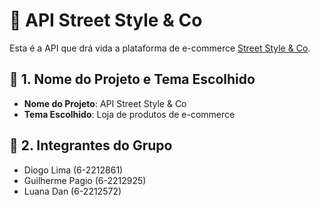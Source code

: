 # 🐘 API Street Style & Co
Esta é a API que drá vida a plataforma de e-commerce [Street Style & Co](https://github.com/gPagio/multivix-7s-1b-pw).

## 🌟 1. Nome do Projeto e Tema Escolhido
- **Nome do Projeto**: API Street Style & Co
- **Tema Escolhido**: Loja de produtos de e-commerce

## 👥 2. Integrantes do Grupo
- Diogo Lima (6-2212861)
- Guilherme Pagio (6-2212925)
- Luana Dan (6-2212572)